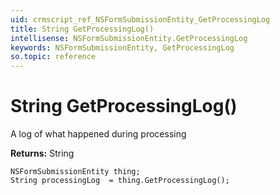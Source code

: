 ```yaml
---
uid: crmscript_ref_NSFormSubmissionEntity_GetProcessingLog
title: String GetProcessingLog()
intellisense: NSFormSubmissionEntity.GetProcessingLog
keywords: NSFormSubmissionEntity, GetProcessingLog
so.topic: reference
---
```


# String GetProcessingLog()

A log of what happened during processing

**Returns:** String

```crmscript
NSFormSubmissionEntity thing;
String processingLog  = thing.GetProcessingLog();
```

